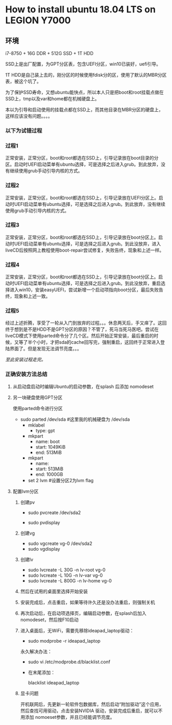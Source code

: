 # How to install ubuntu 18.04 LTS on LEGION Y7000

## 环境

i7-8750 + 16G DDR + 512G SSD + 1T HDD

SSD上是出厂配置，为GPT分区表，包含UEFI分区，win10已装好，uefi引导。

1T HDD是自己装上去的，刚分区的时候使用fdisk分的区，使用了默认的MBR分区表，被这个坑了。

为了保护SSD寿命，又想ubuntu能快点，所以本人只是把boot和root挂载点做在SSD上，tmp以及var和home都在机械硬盘上。

本以为引导和启动使用的挂载点都在SSD上，而其他目录在MBR分区的硬盘上，这样应该没有问题。。。。

### 以下为试错过程

### 过程1

正常安装，正常分区，boot和root都选在SSD上，引导记录放在boot目录的分区。启动时UEFI启动菜单有ubuntu选择，可是选择之后进入grub。到此放弃，没有继续使用grub手动引导内核的方式。

### 过程2 

正常安装，正常分区，boot和root都选在SSD上，引导记录放在UEFI分区上。启动时UEFI启动菜单有ubuntu选择，可是选择之后进入grub。到此放弃，没有继续使用grub手动引导内核的方式。

### 过程3

正常安装，正常分区，boot和root都选在SSD上，引导记录放在boot分区上。启动时UEFI启动菜单有ubuntu选择，可是选择之后进入grub。到此没放弃，进入liveCD后按照网上教程使用boot-repair尝试修复，失败告终，现象和上述一样。

### 过程4

正常安装，正常分区，boot和root都选在SSD上，引导记录放在boot分区上。启动时UEFI启动菜单有ubuntu选择，可是选择之后进入grub。到此没放弃，重启选择进入win10，安装easyUEFI，尝试新增一个启动项指向boot分区，最后失败告终，现象和上述一致。

### 过程5

经过上述折腾，享受了一轮从入门到放弃的过程。。。休息两天后，手又痒了。这回终于想到是不是HDD不是GPT分区的原因？不管了，死马当死马医吧。尝试在liveCD模式下使用parted命令分了几个区。然后开始正常安装，最后重启的时候，又等了半个小时，才把sda的cache回写完，强制重启，这回终于正常进入登陆界面了。但是发现无法调节亮度。。。

*至此安装过程走完。*

### 正确安装方法总结

1. 从启动盘启动时编辑Ubuntu的启动参数，在splash 后添加 nomodeset

2. 另一块硬盘使用GPT分区

   使用parted命令进行分区

   * sudo parted /dev/sda  #这里我的机械硬盘为 /dev/sda
     * mklabel
       * type: gpt
     * mkpart
       * name: boot
       * start: 1049KiB
       * end: 513MiB
     * mkpart
       * name:
       * start: 513MiB
       * end: 1000GB
     * set 2 lvm #设置分区2为lvm flag

3. 配置lvm分区

   1. 创建pv

      * sudo pvcreate /dev/sda2

      * sudo pvdisplay

   2. 创建vg

      * sudo vgcreate vg-0 /dev/sda2
      * sudo vgdisplay

   3. 创建lv

      * sudo lvcreate  -L 30G  -n lv-root  vg-0
      * sudo lvcreate  -L 10G  -n lv-var  vg-0
      * sudo lvcreate  -L  800G  -n lv-home  vg-0

   4. 然后在试用的桌面里选择开始安装

   5. 安装完成后，点击重启，如果等待许久还是没办法重启，则强制关机

   6. 再次启动后，在启动项选择页，编辑启动参数，在splash后加入 nomodeset，然后按F10启动

   7. 进入桌面后，无WiFi，需要先移除ideapad_laptop驱动：

      * sudo modprobe -r ideapad_laptop

      永久解决办法：

      * sudo  vi  /etc/modprobe.d/blacklist.conf

      * 在末尾添加：

        blacklist  ideapad_laptop

   8. 显卡问题

      开机联网后，先更新一轮软件包数据库，然后启动“附加驱动”这个应用，然后查找可用驱动，点击安装NVIDIA 驱动，安装完成后重启，就可以不用添加 nomoeset参数，并且已经能调节亮度。

